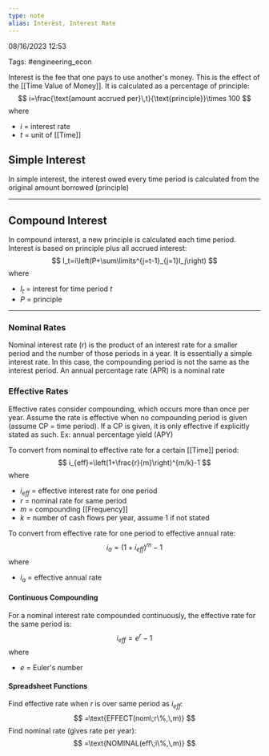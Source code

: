 ```yaml
---
type: note
alias: Interest, Interest Rate
---
```

08/16/2023 12:53

Tags: #engineering_econ 

Interest is the fee that one pays to use another's money. This is the effect of the [[Time Value of Money]]. It is calculated as a percentage of principle:
$$
i=\frac{\text{amount accrued per}\,t}{\text{principle}}\times 100
$$
where
- $i$ = interest rate
- $t$ = unit of [[Time]]

## Simple Interest
In simple interest, the interest owed every time period is calculated from the original amount borrowed (principle) 

---

## Compound Interest
In compound interest, a new principle is calculated each time period. Interest is based on principle plus all accrued interest:
$$
I_t=i\left(P+\sum\limits^{j=t-1}_{j=1}I_j\right)
$$
where
- $I_t$ = interest for time period $t$
- $P$ = principle

---

### Nominal Rates
Nominal interest rate (r) is the product of an interest rate for a smaller period and the number of those periods in a year. It is essentially a simple interest rate. In this case, the compounding period is not the same as the interest period. An annual percentage rate (APR) is a nominal rate

### Effective Rates
Effective rates consider compounding, which occurs more than once per year. Assume the rate is effective when no compounding period is given (assume CP = time period). If a CP is given, it is only effective if explicitly stated as such. Ex: annual percentage yield (APY) 

To convert from nominal to effective rate for a certain [[Time]] period:
$$
i_{eff}=\left(1+\frac{r}{m}\right)^{m/k}-1
$$
where
- $i_{eff}$ = effective interest rate for one period
- $r$ = nominal rate for same period
- $m$ = compounding [[Frequency]]
- $k$ = number of cash flows per year, assume 1 if not stated

To convert from effective rate for one period to effective annual rate:
$$
i_{a}=(1+i_{eff})^m-1
$$
where
- $i_a$ = effective annual rate

#### Continuous Compounding
For a nominal interest rate compounded continuously, the effective rate for the same period is:
$$
i_{eff}=e^{r}-1
$$
where 
- $e$ = Euler's number

#### Spreadsheet Functions
Find effective rate when $r$ is over same period as $i_{eff}$:
$$
=\text{EFFECT(nom\;r\%,\,m)}
$$
Find nominal rate (gives rate per year):
$$
=\text{NOMINAL(eff\;i\%,\,m)}
$$
